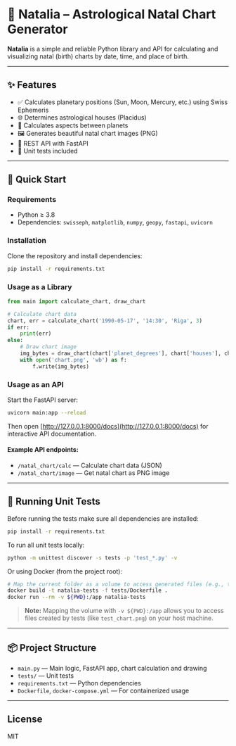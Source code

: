 # 🧭 Natalia – Astrological Natal Chart Generator

**Natalia** is a simple and reliable Python library and API for calculating and visualizing natal (birth) charts by date, time, and place of birth.

---

## ✨ Features

- ✅ Calculates planetary positions (Sun, Moon, Mercury, etc.) using Swiss Ephemeris
- 🌐 Determines astrological houses (Placidus)
- 📐 Calculates aspects between planets
- 🖼️ Generates beautiful natal chart images (PNG)
- 🚀 REST API with FastAPI
- 🧪 Unit tests included

---

## 🚀 Quick Start

### Requirements

- Python ≥ 3.8
- Dependencies: `swisseph`, `matplotlib`, `numpy`, `geopy`, `fastapi`, `uvicorn`

### Installation

Clone the repository and install dependencies:

```bash
pip install -r requirements.txt
```

### Usage as a Library

```python
from main import calculate_chart, draw_chart

# Calculate chart data
chart, err = calculate_chart('1990-05-17', '14:30', 'Riga', 3)
if err:
    print(err)
else:
    # Draw chart image
    img_bytes = draw_chart(chart['planet_degrees'], chart['houses'], chart['aspects'], chart['retrograde_planets'])
    with open('chart.png', 'wb') as f:
        f.write(img_bytes)
```

### Usage as an API

Start the FastAPI server:

```bash
uvicorn main:app --reload
```

Then open [http://127.0.0.1:8000/docs](http://127.0.0.1:8000/docs) for interactive API documentation.

#### Example API endpoints:
- `/natal_chart/calc` — Calculate chart data (JSON)
- `/natal_chart/image` — Get natal chart as PNG image

---

## 🧪 Running Unit Tests

Before running the tests make sure all dependencies are installed:

```bash
pip install -r requirements.txt
```

To run all unit tests locally:

```bash
python -m unittest discover -s tests -p 'test_*.py' -v
```

Or using Docker (from the project root):

```bash
# Map the current folder as a volume to access generated files (e.g., test_chart.png):
docker build -t natalia-tests -f tests/Dockerfile .
docker run --rm -v ${PWD}:/app natalia-tests
```

> **Note:** Mapping the volume with `-v ${PWD}:/app` allows you to access files created by tests (like `test_chart.png`) on your host machine.

---

## 📦 Project Structure

- `main.py` — Main logic, FastAPI app, chart calculation and drawing
- `tests/` — Unit tests
- `requirements.txt` — Python dependencies
- `Dockerfile`, `docker-compose.yml` — For containerized usage

---

## License
MIT
